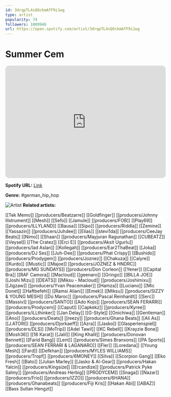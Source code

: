 ```yaml
---
id: 3drqpTL4sQOckmAfF9i1wg
type: artist
popularity: 74
followers: 1009946
url: https://open.spotify.com/artist/3drqpTL4sQOckmAfF9i1wg
---
```

# Summer Cem

<iframe style="border-radius:12px" src="https://open.spotify.com/embed/artist/3drqpTL4sQOckmAfF9i1wg" width="100%" height="352" frameBorder="0" allowfullscreen="" allow="autoplay; clipboard-write; encrypted-media; fullscreen; picture-in-picture" loading="lazy"></iframe>

**Spotify URL:** [Link](https://open.spotify.com/artist/3drqpTL4sQOckmAfF9i1wg)

**Genre:**  #german_hip_hop

![Artist](https://i.scdn.co/image/ab6761610000e5eb78642783e4235d6e5f77b5ea)
**Related artists:**

[[Tek Memo]]
[[producers/Beatzarre]]
[[Goldfinger]]
[[producers/Johnny Illstrument]]
[[Mesh]]
[[Sefo]]
[[Jamule]]
[[producers/FOB]]
[[Play69]]
[[producers/ILLYLAND]]
[[Bausa]]
[[Sipo]]
[[producers/Riddla]]
[[Zemine]]
[[Yassazin]]
[[producers/Juhdee]]
[[Elias]]
[[stevi1da]]
[[producers/CeeJay Beats]]
[[Nimo]]
[[Shaan]]
[[producers/Mayjuran Ragunathan]]
[[CUBEATZ]]
[[Veysel]]
[[The Cratez]]
[[Erci E]]
[[producers/Aksit Ugurlu]]
[[producers/Iad Aslan]]
[[Kollegah]]
[[producers/Ear2ThaBeat]]
[[Joka]]
[[producers/DJ Ses]]
[[Juh-Dee]]
[[producers/Phat Crispy]]
[[Bushido]]
[[producers/Prodygem]]
[[producers/Joznez]]
[[Chakuza]]
[[Calyre]]
[[Kurdo]]
[[Mustic]]
[[Majoe]]
[[producers/JOZNEZ & HNDRC]]
[[producers/MG SUNDAYS]]
[[producers/Don Corleon]]
[[Yener]]
[[Capital Bra]]
[[RAF Camora]]
[[Macloud]]
[[geenaro]]
[[Gringo]]
[[BILLA JOE]]
[[Joshi Mizu]]
[[DEATS]]
[[Miksu - Macloud]]
[[producers/Joshimixu]]
[[Jigzaw]]
[[producers/Yvan Peacemaker]]
[[Hamza]]
[[Luciano]]
[[Mic Donet]]
[[Haftbefehl]]
[[Ramsi Aliani]]
[[Emek]]
[[Miksu]]
[[producers/SIZZY & YOUNG MESH]]
[[Dú Maroc]]
[[producers/Pascal Reinhardt]]
[[Serc]]
[[Massiv]]
[[producers/SANTO]]
[[Ado Kojo]]
[[producers/SEAN FERARRI]]
[[producers/Prodycem]]
[[Caput]]
[[Capkekz]]
[[producers/Kyree]]
[[producers/iLLthinker]]
[[Jan Delay]]
[[G-Style]]
[[Onichiwa]]
[[Gentleman]]
[[Ano]]
[[producers/Deats]]
[[reezy]]
[[producers/Ghana Beats]]
[[Ali As]]
[[J.ATORI]]
[[producers/Djorkaeff]]
[[Azra]]
[[Jasko]]
[[Glasperlenspiel]]
[[producers/DLS]]
[[MoTrip]]
[[Adel Tawil]]
[[KC Rebell]]
[[Krayzie Bone]]
[[Mosh36]]
[[18 Karat]]
[[Jalil]]
[[King Khalil]]
[[producers/Donovan Bennett]]
[[Farid Bang]]
[[Lent]]
[[producers/Simes Branxons]]
[[PA Sports]]
[[producers/SEAN FERRARI & LAGANARO]]
[[Fler]]
[[Loredana]]
[[Young Mesh]]
[[Fard]]
[[Defkhan]]
[[producers/MYLES WILLIAMS]]
[[producers/Tropf]]
[[producers/6MONEY]]
[[Silva]]
[[Scorpion Gang]]
[[Eko Fresh]]
[[Bato]]
[[Julian Marley]]
[[Jasko & Al-Gear]]
[[producers/Hakan Yalcin]]
[[producers/Kingsize]]
[[Ercandize]]
[[producers/Patrick Pyke Salmy]]
[[producers/Andreas Herbig]]
[[PRODYCEM]]
[[Snaga]]
[[Nazar]]
[[producers/Frio]]
[[producers/IZZO]]
[[producers/6HANA]]
[[producers/Ghanabeats]]
[[producers/Fiji Kris]]
[[Hakan Abi]]
[[ABAZ]]
[[Bass Sultan Hengzt]]
